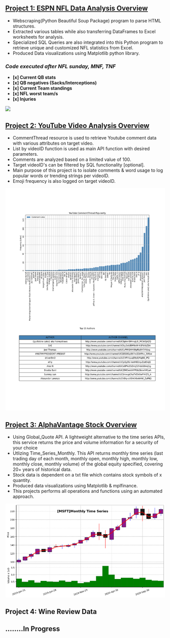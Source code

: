 
## [Project 1: ESPN NFL Data Analysis Overview](https://github.com/Adan-Macias/espn_nfl_stats)
- Webscraping(Python Beautiful Soup Package) program to parse HTML structures.
- Extracted various tables while also transferring DataFrames to Excel worksheets for analysis. 
- Specialized SQL Queries are also integrated into this Python program to retrieve unique and customized NFL statistics from Excel.
- Produced Data visualizations using Matplotlib python library.

### *Code executed after NFL sunday, MNF, TNF*

  - **[x] Current QB stats**
  - **[x] QB negatives (Sacks/Interceptions)**
  - **[x] Current Team standings**
  - **[x] NFL worst team/s**
  - **[x] Injuries**
 
![](https://raw.githubusercontent.com/Adan-Macias/espn_nfl_stats/main/Data_Visuals/TD_SACK.png)


## [Project 2: YouTube Video Analysis Overview](https://github.com/Adan-Macias/Youtube_Project)
- CommentThread resource is used to retrieve Youtube comment data with various attributes on target video.
- List by videoID function is used as main API function with desired parameters.
- Comments are analyzed based on a limited value of 100.
- Target videoID's can be filtered by SQL functionality [optional].
- Main purpose of this project is to isolate comments & word usage to log popular words or trending strings per videoID.
- Emoji frequency is also logged on target videoID.

![](https://raw.githubusercontent.com/Adan-Macias/Adan_Portfolio/main/Images/popularity_100.png)

## [Project 3: AlphaVantage Stock Overview](https://github.com/Adan-Macias/Stock_Project)
- Using Global_Quote API. A lightweight alternative to the time series APIs, this service returns the price and volume information for a security of your choice
- Utlizing Time_Series_Monthly. This API returns monthly time series (last trading day of each month, monthly open, monthly high, monthly low, monthly close, monthly volume) of the global equity specified, covering 20+ years of historical data. 
- Stock data is dependent on a txt file which contains stock symbols of x quantity.
- Produced data visualizations using Matplotlib & mplfinance.
- This projects performs all operations and functions using an automated approach.

![](https://raw.githubusercontent.com/Adan-Macias/Adan_Portfolio/main/Images/MSFT.png)

## Project 4: Wine Review Data

## **........In Progress**
